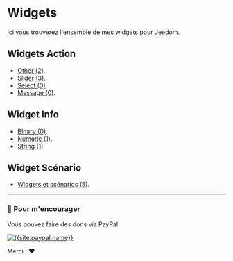 
# Widgets

Ici vous trouverez l'ensemble de mes widgets pour Jeedom.

## Widgets Action

- [Other (2)]({{site.url}}/documentation/{{site.widget}}/fr_FR/action/other).
- [Slider (3)]({{site.url}}/documentation/{{site.widget}}/fr_FR/action/slider).
- [Select (0)]({{site.url}}/documentation/{{site.widget}}/fr_FR/action/select).
- [Message (0)]({{site.url}}/documentation/{{site.widget}}/fr_FR/action/message).

## Widget Info

- [Binary (0)]({{site.url}}/documentation/{{site.widget}}/fr_FR/info/binary).
- [Numeric (1)]({{site.url}}/documentation/{{site.widget}}/fr_FR/info/numeric).
- [String (1)]({{site.url}}/documentation/{{site.widget}}/fr_FR/info/string).

## Widget Scénario

- [Widgets et scénarios (5)]({{site.url}}/documentation/{{site.widget}}/fr_FR/widget_scenario).

-------------------------------

### 💖 Pour m'encourager ###
Vous pouvez faire des dons via PayPal

[![{{site.paypal.name}}]({{site.url}}/documentation/{{site.widget}}/images/paypal.svg)]({{site.paypal.url}})

Merci ! ❤️